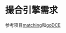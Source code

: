 # 撮合引擎需求

参考项目[matching](https://github.com/oldfritter/matching)和[goDCE](https://github.com/oldfritter/goDCE)


